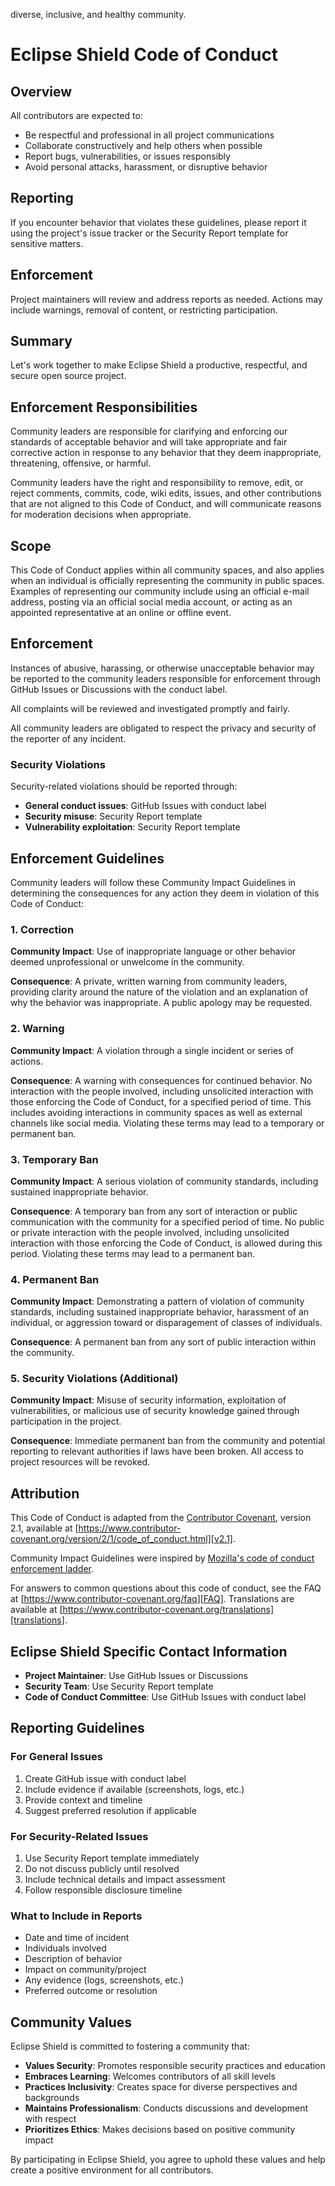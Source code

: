 diverse, inclusive, and healthy community.

# Eclipse Shield Code of Conduct

## Overview

All contributors are expected to:

- Be respectful and professional in all project communications
- Collaborate constructively and help others when possible
- Report bugs, vulnerabilities, or issues responsibly
- Avoid personal attacks, harassment, or disruptive behavior

## Reporting

If you encounter behavior that violates these guidelines, please report it using the project's issue tracker or the Security Report template for sensitive matters.

## Enforcement

Project maintainers will review and address reports as needed. Actions may include warnings, removal of content, or restricting participation.

## Summary

Let's work together to make Eclipse Shield a productive, respectful, and secure open source project.

## Enforcement Responsibilities

Community leaders are responsible for clarifying and enforcing our standards of
acceptable behavior and will take appropriate and fair corrective action in
response to any behavior that they deem inappropriate, threatening, offensive,
or harmful.

Community leaders have the right and responsibility to remove, edit, or reject
comments, commits, code, wiki edits, issues, and other contributions that are
not aligned to this Code of Conduct, and will communicate reasons for moderation
decisions when appropriate.

## Scope

This Code of Conduct applies within all community spaces, and also applies when
an individual is officially representing the community in public spaces.
Examples of representing our community include using an official e-mail address,
posting via an official social media account, or acting as an appointed
representative at an online or offline event.

## Enforcement

Instances of abusive, harassing, or otherwise unacceptable behavior may be
reported to the community leaders responsible for enforcement through
GitHub Issues or Discussions with the conduct label.

All complaints will be reviewed and investigated promptly and fairly.

All community leaders are obligated to respect the privacy and security of the
reporter of any incident.

### Security Violations

Security-related violations should be reported through:
- **General conduct issues**: GitHub Issues with conduct label
- **Security misuse**: Security Report template
- **Vulnerability exploitation**: Security Report template

## Enforcement Guidelines

Community leaders will follow these Community Impact Guidelines in determining
the consequences for any action they deem in violation of this Code of Conduct:

### 1. Correction

**Community Impact**: Use of inappropriate language or other behavior deemed
unprofessional or unwelcome in the community.

**Consequence**: A private, written warning from community leaders, providing
clarity around the nature of the violation and an explanation of why the
behavior was inappropriate. A public apology may be requested.

### 2. Warning

**Community Impact**: A violation through a single incident or series of
actions.

**Consequence**: A warning with consequences for continued behavior. No
interaction with the people involved, including unsolicited interaction with
those enforcing the Code of Conduct, for a specified period of time. This
includes avoiding interactions in community spaces as well as external channels
like social media. Violating these terms may lead to a temporary or permanent
ban.

### 3. Temporary Ban

**Community Impact**: A serious violation of community standards, including
sustained inappropriate behavior.

**Consequence**: A temporary ban from any sort of interaction or public
communication with the community for a specified period of time. No public or
private interaction with the people involved, including unsolicited interaction
with those enforcing the Code of Conduct, is allowed during this period.
Violating these terms may lead to a permanent ban.

### 4. Permanent Ban

**Community Impact**: Demonstrating a pattern of violation of community
standards, including sustained inappropriate behavior, harassment of an
individual, or aggression toward or disparagement of classes of individuals.

**Consequence**: A permanent ban from any sort of public interaction within the
community.

### 5. Security Violations (Additional)

**Community Impact**: Misuse of security information, exploitation of
vulnerabilities, or malicious use of security knowledge gained through
participation in the project.

**Consequence**: Immediate permanent ban from the community and potential
reporting to relevant authorities if laws have been broken. All access to
project resources will be revoked.

## Attribution

This Code of Conduct is adapted from the [Contributor Covenant][homepage],
version 2.1, available at
[https://www.contributor-covenant.org/version/2/1/code_of_conduct.html][v2.1].

Community Impact Guidelines were inspired by
[Mozilla's code of conduct enforcement ladder][Mozilla CoC].

For answers to common questions about this code of conduct, see the FAQ at
[https://www.contributor-covenant.org/faq][FAQ]. Translations are available at
[https://www.contributor-covenant.org/translations][translations].

[homepage]: https://www.contributor-covenant.org
[v2.1]: https://www.contributor-covenant.org/version/2/1/code_of_conduct.html
[Mozilla CoC]: https://github.com/mozilla/diversity
[FAQ]: https://www.contributor-covenant.org/faq
[translations]: https://www.contributor-covenant.org/translations

## Eclipse Shield Specific Contact Information

- **Project Maintainer**: Use GitHub Issues or Discussions
- **Security Team**: Use Security Report template
- **Code of Conduct Committee**: Use GitHub Issues with conduct label

## Reporting Guidelines

### For General Issues
1. Create GitHub issue with conduct label
2. Include evidence if available (screenshots, logs, etc.)
3. Provide context and timeline
4. Suggest preferred resolution if applicable

### For Security-Related Issues
1. Use Security Report template immediately
2. Do not discuss publicly until resolved
3. Include technical details and impact assessment
4. Follow responsible disclosure timeline

### What to Include in Reports
- Date and time of incident
- Individuals involved
- Description of behavior
- Impact on community/project
- Any evidence (logs, screenshots, etc.)
- Preferred outcome or resolution

## Community Values

Eclipse Shield is committed to fostering a community that:

- **Values Security**: Promotes responsible security practices and education
- **Embraces Learning**: Welcomes contributors of all skill levels
- **Practices Inclusivity**: Creates space for diverse perspectives and backgrounds
- **Maintains Professionalism**: Conducts discussions and development with respect
- **Prioritizes Ethics**: Makes decisions based on positive community impact

By participating in Eclipse Shield, you agree to uphold these values and help create a positive environment for all contributors.
